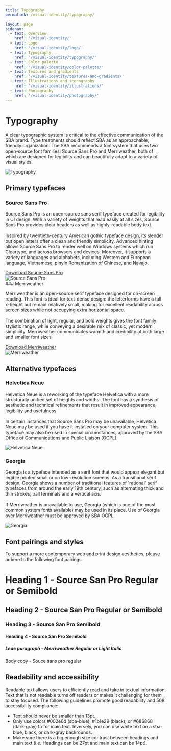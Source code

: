 ```yaml
---
title: Typography
permalink: /visual-identity/typography/

layout: page
sidenav:
  - text: Overview
    href: '/visual-identity/'
  - text: Logo
    href: '/visual-identity/logo/'
  - text: Typography
    href: '/visual-identity/typography/'
  - text: Color palette
    href: '/visual-identity/color-palette/'
  - text: Textures and gradients
    href: '/visual-identity/textures-and-gradients/'
  - text: Illustrations and iconography
    href: '/visual-identity/illustrations/'
  - text: Photography
    href: '/visual-identity/photography/'
---
```


# Typography

<div class="usa-grid-full">  
  <div class="usa-width-two-thirds">
    <p>A clear typographic system is critical to the effective communication of the SBA brand. Type treatments should reflect SBA as an approachable, friendly organization. The SBA recommends a font system that uses two open-source font families: Source Sans Pro and Merriweather, both of which are designed for legibility and can beautifully adapt to a variety of visual styles.</p>
  </div>
  <div class="usa-width-one-third">
    <img src="{{ site.baseurl }}/assets/sba/img/pages/typography/typography.svg" alt="Typography" /> 
  </div>
</div>

## Primary typefaces

<div class="usa-grid-full">  
  <div class="usa-width-two-thirds">
    <h3>Source Sans Pro</h3>
    <p>Source Sans Pro is an open-source sans serif typeface created for legibility in UI design. With a variety of weights that read easily at all sizes, Source Sans Pro provides clear headers as well as highly-readable body text.
    <br /> 
    <br /> 
    Inspired by twentieth-century American gothic typeface design, its slender but open letters offer a clean and friendly simplicity. Advanced hinting allows Source Sans Pro to render well on Windows systems which run Cleartype, and across browsers and devices. Moreover, it supports a variety of languages and alphabets, including Western and European language, Vietnamese, pinyin Romanization of Chinese, and Navajo.
    </p>
    <a class="usa-button" href="{{ site.baseurl }}/assets/sba/Source_Sans_Pro.zip">Download Source Sans Pro</a>
  </div>
  <div class="usa-width-one-third">
    <img src="{{ site.baseurl }}/assets/sba/img/pages/typography/primary-typefaces-source-sans-pro.svg" alt="Source Sans Pro" /> 
  </div>
</div>
### Merriweather
<div class="usa-grid-full">  
  <div class="usa-width-two-thirds">
    <p>
    Merriweather is an open-source serif typeface designed for on-screen reading. This font is ideal for text-dense design: the letterforms have a tall x-height but remain relatively small, making for excellent readability across screen sizes while not occupying extra horizontal space.
    <br /> 
    <br /> 
    The combination of light, regular, and bold weights gives the font family stylistic range, while conveying a desirable mix of classic, yet modern simplicity. Merriweather communicates warmth and credibility at both large and smaller font sizes.
    </p>
    <a class="usa-button" href="{{ site.baseurl }}/assets/sba/Merriweather.zip">Download Merriweather</a>
  </div>
  <div class="usa-width-one-third">
    <img src="{{ site.baseurl }}/assets/sba/img/pages/typography/primary-typefaces-merriweather.svg" alt="Merriweather" /> 
  </div>
</div>

## Alternative typefaces

### Helvetica Neue
<div class="usa-grid-full">  
    <div class="usa-width-two-thirds">
        <p>
        Helvetica Neue is a reworking of the typeface Helvetica with a more structurally unified set of heights and widths. The font has a synthesis of aesthetic and technical refinements that result in improved appearance, legibility and usefulness.
        <br /> 
        <br /> 
        In certain instances that Source Sans Pro may be unavailable, Helvetica Neue may be used if you have it installed on your computer system. This typeface may also be used in special circumstances, approved by the SBA Office of Communications and Public Liaison (OCPL).
        </p>
    </div>
    <div class="usa-width-one-third">
        <img src="{{ site.baseurl }}/assets/sba/img/pages/typography/alternative-typefaces-helvetica-neue.svg" alt="Helvetica Neue" /> 
    </div>
</div>

### Georgia
<div class="usa-grid-full">  
    <div class="usa-width-two-thirds">
        <p>
        Georgia is a typeface intended as a serif font that would appear elegant but legible printed small or on low-resolution screens. As a transitional serif design, Georgia shows a number of traditional features of 'rational' serif typefaces from around the early 19th century, such as alternating thick and thin strokes, ball terminals and a vertical axis.
        <br /> 
        <br /> 
        If Merriweather is unavailable to use, Georgia (which is one of the most common system fonts available) may be used in its place. Use of Georgia over Merriweather must be approved by SBA OCPL.
        </p>
    </div>
    <div class="usa-width-one-third">
        <img src="{{ site.baseurl }}/assets/sba/img/pages/typography/alternative-typefaces-georgia.svg" alt="Georgia" /> 
    </div>
</div>

## Font pairings and styles

To support a more contemporary web and print design aesthetics, please adhere to the following font pairings.


# Heading 1 - Source San Pro Regular or Semibold
## Heading 2 - Source San Pro Regular or Semibold
### Heading 3 - Source San Pro Semibold
#### Heading 4 - Source San Pro Semibold
##### Lede paragraph - Merriweather Regular or Light Italic

Body copy - Souce sans pro regular

## Readability and accessibility

Readable text allows users to efficiently read and take in textual information. Text that is not readable turns off readers or makes it challenging for them to stay focused. The following guidelines promote good readability and 508 accessibility compliance:

<ul>
  <li>Text should never be smaller than 13pt.</li>
  <li>Only use colors #002e6d (sba-blue), #1b1e29 (black), or #686868 (dark-gray) to for main text. Inversely, you can use white text on a sba-blue, black, or dark-gray backrounds.</li>
  <li>Make sure there is a big enough size contrast between headings and main text (i.e. Headings can be 27pt and main text can be 14pt).</li>
</ul>


